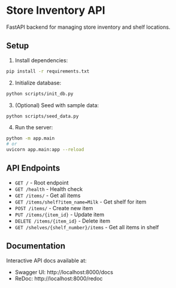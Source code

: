 # Store Inventory API

FastAPI backend for managing store inventory and shelf locations.

## Setup

1. Install dependencies:
```bash
pip install -r requirements.txt
```

2. Initialize database:
```bash
python scripts/init_db.py
```

3. (Optional) Seed with sample data:
```bash
python scripts/seed_data.py
```

4. Run the server:
```bash
python -m app.main
# or
uvicorn app.main:app --reload
```

## API Endpoints

- `GET /` - Root endpoint
- `GET /health` - Health check
- `GET /items/` - Get all items
- `GET /items/shelf?item_name=Milk` - Get shelf for item
- `POST /items/` - Create new item
- `PUT /items/{item_id}` - Update item
- `DELETE /items/{item_id}` - Delete item
- `GET /shelves/{shelf_number}/items` - Get all items in shelf

## Documentation

Interactive API docs available at:
- Swagger UI: http://localhost:8000/docs
- ReDoc: http://localhost:8000/redoc
